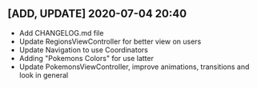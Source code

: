 ## [ADD, UPDATE] 2020-07-04 20:40  
  * Add CHANGELOG.md file
  * Update RegionsViewController for better view on users
  * Update Navigation to use Coordinators
  * Adding "Pokemons Colors" for use latter
  * Update PokemonsViewController, improve animations, transitions and look in general
